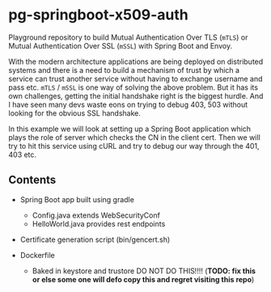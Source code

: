 # pg-springboot-x509-auth

Playground repository to build Mutual Authentication Over TLS (`mTLS`) or Mutual Authentication Over SSL (`mSSL`) with Spring Boot and Envoy.

With the modern architecture applications are being deployed on distributed systems and there is a need to build a mechanism of trust by which a service can trust another service without having to exchange username and pass etc. `mTLS` / `mSSL` is one way of solving the above problem. But it has its own challenges, getting the initial handshake right is the biggest hurdle. And I have seen many devs waste eons on trying to debug 403, 503 without looking for the obvious SSL handshake.

In this example we will look at setting up a Spring Boot application which plays the role of server which checks the CN in the client cert. Then we will try to hit this service using cURL and try to debug our way through the 401, 403 etc.


## Contents

- Spring Boot app built using gradle
    - Config.java extends WebSecurityConf
    - HelloWorld.java provides rest endpoints
  
- Certificate generation script (bin/gencert.sh)
- Dockerfile
    - Baked in keystore and trustore DO NOT DO THIS!!!! (**TODO: fix this or else some one will defo copy this and regret visiting this repo**)


